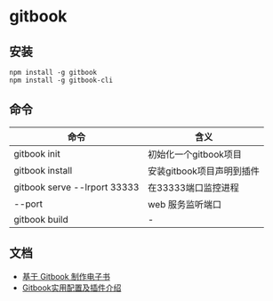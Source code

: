 # gitbook

## 安装

```
npm install -g gitbook
npm install -g gitbook-cli
```

## 命令

命令                           | 含义
---------------------------- | ----------------
gitbook init                 | 初始化一个gitbook项目
gitbook install              | 安装gitbook项目声明到插件
gitbook serve --lrport 33333 | 在33333端口监控进程
--port                       | web 服务监听端口
gitbook build                | -

## 文档

- [基于 Gitbook 制作电子书](https://zhuanlan.zhihu.com/p/23169306)
- [Gitbook实用配置及插件介绍](http://blog.csdn.net/zhangjk1993/article/details/50380403)
